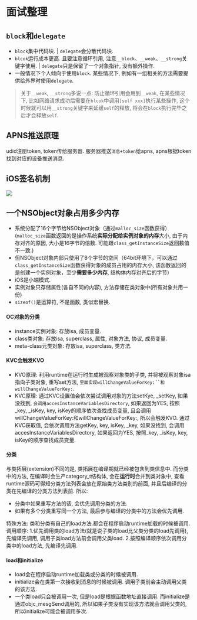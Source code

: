 # 面试整理

## `block`和`delegate`

* `block`集中代码块.     |  `delegate`会分散代码块.
* `blcok`运行成本更高. 且要注意循环引用, 注意`__block`、`__weak`、`__strong`关键字使用.    |  `delegate`只是保留了一个对象指针, 没有额外操作.
* 一般情况下个人倾向于使用`block`. 某些情况下, 例如有一组相关的方法需要提供给外界时使用`delegate`.

> 关于`__weak`, `__strong`多说一点: 防止循环引用会用到`__weak`, 在某些情况下, 比如网络请求成功后需要在`blcok`中调用`[self xxx]`执行某些操作, 这个时候就可以用`__strong`关键字来延缓`self`的释放, 将会在`block`执行完毕之后才会释放`self`.


## APNS推送原理
udid注册token, token传给服务器.   服务器推送`消息+token`给apns, apns根据token找到对应的设备推送消息.

## iOS签名机制

![](https://lh3.googleusercontent.com/-msN-Xt_UaBw/W2rlaZOMU3I/AAAAAAAAAFA/DNIsDcHFUpUyYMjTaURKj0Ok18dWwaOmwCHMYCw/I/15337321986070.jpg)

## 一个NSObject对象占用多少内存
* 系统分配了16个字节给NSObject对象（通过`malloc_size`函数获得）(`malloc_size`函数返回的是操作系统**实际分配给实例对象的内存**大小, 由于内存对齐的原因, 大小是16字节的倍数. 可能跟`class_getInstanceSize`返回数值不一致.)
* 但NSObject对象内部只使用了8个字节的空间（64bit环境下，可以通过`class_getInstanceSize`函数获得对象的成员占用的内存大小, 该函数返回的是创建一个实例对象，至少**需要多少内存**, 结构体内存对齐后的字节）
* iOS是小端模式.
* 实例对象只存储属性(各自不同的内容), 方法存储在类对象中(所有对象共用一份)
* `sizeof()`是运算符, 不是函数, 类似宏替换.
  

#### OC对象的分类
* instance实例对象: 存放isa, 成员变量.
* class类对象: 存放isa, superclass, 属性, 对象方法, 协议, 成员变量.
* meta-class元类对象:  存放isa, superclass, 类方法.

#### KVC会触发KVO
* KVO原理: 利用runtime在运行时生成被观察对象类的子类, 并将被观察对象isa指向子类对象, 重写set方法, `里面实现willChangeValueForKey:``和willChangeValueForKey:`.
* KVC原理: 通过KVC设置值会依次尝试调用对象的方法setKye, _setKey, 如果没找到, `会调用accesInstanceVariablesDirectory`, 如果返回为YES, 按照 _key, _isKey, key, isKey的顺序依次查找成员变量, 且会调用willChangeValueForKey:和willChangeValueForKey:, 所以会触发KVO.  通过KVC获取值, 会依次调用方法getKey, key, isKey, _key, 如果没找到, 会调用accesInstanceVariablesDirectory, 如果返回为YES, 按照_key, _isKey, key, isKey的顺序查找成员变量. 

#### 分类
与类拓展(extension)不同的是, 类拓展在编译期就已经被包含到类信息中. 而分类中的方法, 在编译时会生产category_t结构体, 会在**运行时**合并到类对象中, 查看runtime源码可得知分类方法列表会放在原始类方法类别的前面, 并且后编译的分类在先编译的分类方法列表前. 所以: 
* 分类中如果重写方法的话, 会优先调用分类的方法. 
* 如果有多个分类重写同一个方法, 最后参与编译的分类中的方法会优先调用. 
  
特殊方法:
类和分类有自己的load方法.都会在程序启动runtime加载的时候被调用. 调用顺序: 1.优先调用类的load方法(就是说子类的load比父类分类的load先调用), 先编译先调用, 调用子类load方法前会调用父类load. 2.按照编译顺序依次调用分类中的load方法, 先编译先调用.

#### load和initialize
* load会在程序启动runtime加载类或分类的时候被调用.
* initialize会在类第一次接收到消息的时候被调用. 调用子类前会主动调用父类的该方法.
* 一个类load只会被调用一次, 但是load是根据函数地址直接调用. 而initialize是通过objc_mesgSend调用的, 所以如果子类没有实现该方法就会调用父类的, 所以initialize可能会被调用多次.





